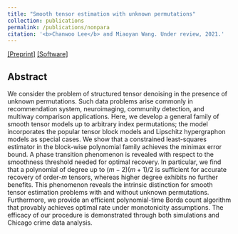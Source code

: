 ```yaml
---
title: "Smooth tensor estimation with unknown permutations"
collection: publications
permalink: /publications/nonpara
citation: '<b>Chanwoo Lee</b> and Miaoyan Wang. Under review, 2021.'
---
```


[[Preprint]](https://arxiv.org/abs/2111.04681) [[Software]]()

## Abstract
We consider the problem of structured tensor denoising in the presence of unknown permutations. Such data problems arise commonly in recommendation system, neuroimaging, community detection, and multiway comparison applications. Here, we develop a general family of smooth tensor models up to arbitrary index permutations; the model incorporates the popular tensor block models and Lipschitz hypergraphon models as special cases. We show that a constrained least-squares estimator in the block-wise polynomial family achieves the minimax error bound. A phase transition phenomenon is revealed with respect to the smoothness threshold needed for optimal recovery. In particular, we find that a polynomial of degree up to $(m-2)(m+1)/2$ is sufficient for accurate recovery of order-$m$ tensors, whereas higher degree exhibits no further benefits. This phenomenon reveals the intrinsic distinction for smooth tensor estimation problems with and without unknown permutations. Furthermore, we provide an efficient polynomial-time Borda count algorithm that provably achieves optimal rate under monotonicity assumptions. The efficacy of our procedure is demonstrated through both simulations and Chicago crime data analysis. 


